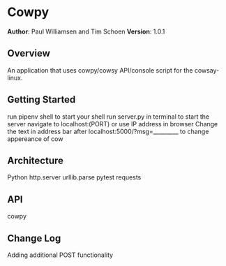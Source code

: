 # Cowpy

**Author**: Paul Williamsen and Tim Schoen
**Version**: 1.0.1

## Overview
An application that uses cowpy/cowsy API/console script for the cowsay-linux.


## Getting Started
run pipenv shell to start your shell
run server.py in terminal to start the server
navigate to localhost:(PORT) or use IP address in browser
Change the text in address bar after
localhost:5000/?msg=_________ to change appereance of cow


## Architecture
Python
http.server
urllib.parse
pytest
requests

## API
cowpy

## Change Log
Adding additional POST functionality